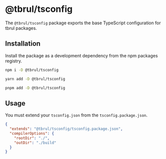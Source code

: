 # @tbrul/tsconfig

The `@tbrul/tsconfig` package exports the base TypeScript configuration for tbrul packages.

## Installation

Install the package as a development dependency from the npm packages registry.

```bash
npm i -D @tbrul/tsconfig

yarn add -D @tbrul/tsconfig

pnpm add -D @tbrul/tsconfig
```

## Usage

You must extend your `tsconfig.json` from the `tsconfig.package.json`.

```json
{
  "extends": "@tbrul/tsconfig/tsconfig.package.json",
  "compilerOptions": {
    "rootDir": "./",
    "outDir": "./build"
  }
}
```
